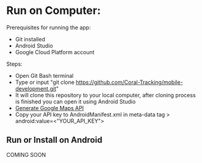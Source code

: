 # Run on Computer:

Prerequisites for running the app:

- Git installed
- Android Studio
- Google Cloud Platform account

Steps:
- Open Git Bash terminal
- Type or input "git clone https://github.com/Coral-Tracking/mobile-development.git"
- It will clone this repository to your local computer, after cloning process is finished you can open it using Android Studio
- [Generate Google Maps API](https://developers.google.com/maps/get-started)
- Copy your API key to AndroidManifest.xml in meta-data tag > android:value=<"YOUR_API_KEY">


## Run or Install on Android
COMING SOON
